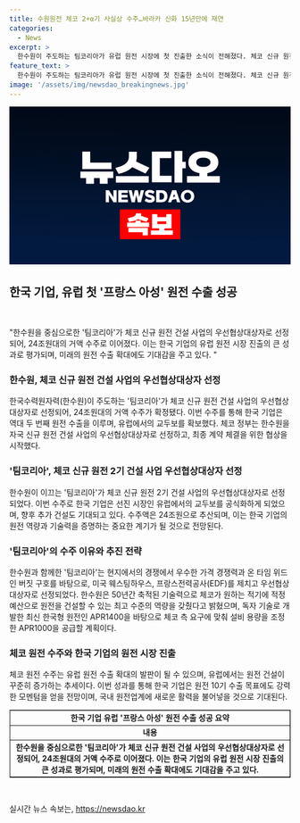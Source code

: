 ```yaml
---
title: 수원원전 체코 2+α기 사실상 수주…바라카 신화 15년만에 재연
categories:
  - News
excerpt: >
  한수원이 주도하는 팀코리아가 유럽 원전 시장에 첫 진출한 소식이 전해졌다. 체코 신규 원전 2기 건설 사업의 우선협상대상자로 선정된 한수원은 24조원대 사업을 선정 받았으며, 이는 UAE 바라카 원전 수출 이후 15년 만에 역대 두 번째 원전 수출이다. 이번 프로젝트는 유럽에서 한국의 원전 수출을 확대하는 중요한 계기로 평가되며, 한수원의 체코 진출은 3사 경쟁에서 승리한 온 타임 위드인 버짓 구호와 함께 주목 받고 있다. 한수원은 현지 시장조성과 기술 역량을 바탕으로 팀코리아를 이끌고 있으며, 이로 인해 체코의 두코바니 지역에 예상치않게 원전 건설 사업을 선정받게 되었다.
feature_text: >
  한수원이 주도하는 팀코리아가 유럽 원전 시장에 첫 진출한 소식이 전해졌다. 체코 신규 원전 2기 건설 사업의 우선협상대상자로 선정된 한수원은 24조원대 사업을 선정 받았으며, 이는 UAE 바라카 원전 수출 이후 15년 만에 역대 두 번째 원전 수출이다. 이번 프로젝트는 유럽에서 한국의 원전 수출을 확대하는 중요한 계기로 평가되며, 한수원의 체코 진출은 3사 경쟁에서 승리한 온 타임 위드인 버짓 구호와 함께 주목 받고 있다. 한수원은 현지 시장조성과 기술 역량을 바탕으로 팀코리아를 이끌고 있으며, 이로 인해 체코의 두코바니 지역에 예상치않게 원전 건설 사업을 선정받게 되었다.
image: '/assets/img/newsdao_breakingnews.jpg'
---
```


<p><img src="/assets/img/newsdao_breakingnews.jpg" alt="pcversion 속보" /></p>

<h2 data-ke-size="size26">한국 기업, 유럽 첫 '프랑스 아성' 원전 수출 성공</h2>

<p data-ke-size="size16">&nbsp;</p>

<p>"한수원을 중심으로한 '팀코리아'가 체코 신규 원전 건설 사업의 우선협상대상자로 선정되어, 24조원대의 거액 수주로 이어졌다. 이는 한국 기업의 유럽 원전 시장 진출의 큰 성과로 평가되며, 미래의 원전 수출 확대에도 기대감을 주고 있다. "</p></p>

<h3 data-ke-size="size21">한수원, 체코 신규 원전 건설 사업의 우선협상대상자 선정</h3>

<p data-ke-size="size16">한국수력원자력(한수원)이 주도하는 '팀코리아'가 체코 신규 원전 건설 사업의 우선협상대상자로 선정되어, 24조원대의 거액 수주가 확정됐다. 이번 수주를 통해 한국 기업은 역대 두 번째 원전 수출을 이루며, 유럽에서의 교두보를 확보했다. 체코 정부는 한수원을 자국 신규 원전 건설 사업의 우선협상대상자로 선정하고, 최종 계약 체결을 위한 협상을 시작했다. </p>

<h3 data-ke-size="size21">'팀코리아', 체코 신규 원전 2기 건설 사업 우선협상대상자 선정</h3>

<p data-ke-size="size16">한수원이 이끄는 '팀코리아'가 체코 신규 원전 2기 건설 사업의 우선협상대상자로 선정되었다. 이번 수주로 한국 기업은 선진 시장인 유럽에서의 교두보를 공식화하게 되었으며, 향후 추가 건설도 기대되고 있다. 수주액은 24조원으로 추산되며, 이는 한국 기업의 원전 역량과 기술력을 증명하는 중요한 계기가 될 것으로 전망된다.</p>

<h3 data-ke-size="size21">'팀코리아'의 수주 이유와 추진 전략</h3>

<p data-ke-size="size16">한수원과 함께한 '팀코리아'는 현지에서의 경쟁에서 우수한 가격 경쟁력과 온 타임 위드인 버짓 구호를 바탕으로, 미국 웨스팅하우스, 프랑스전력공사(EDF)를 제치고 우선협상대상자로 선정되었다. 한수원은 50년간 축적된 기술력으로 체코가 원하는 적기에 적정 예산으로 원전을 건설할 수 있는 최고 수준의 역량을 갖췄다고 밝혔으며, 독자 기술로 개발한 최신 한국형 원전인 APR1400을 바탕으로 체코 측 요구에 맞춰 설비 용량을 조정한 APR1000을 공급할 계획이다.</p>

<h3 data-ke-size="size21">체코 원전 수주와 한국 기업의 원전 시장 진출</h3>

<p data-ke-size="size16">체코 원전 수주는 유럽 원전 수출 확대의 발판이 될 수 있으며, 유럽에서는 원전 건설이 꾸준히 증가하는 추세이다. 이번 성과를 통해 한국 기업은 원전 10기 수출 목표에도 강력한 모멘텀을 얻을 전망이며, 국내 원전업계에 새로운 활력을 불어넣을 것으로 기대된다.</p>

<table style="width: 100%;" border="1">
<tbody>
<tr>
<td style="text-align: center; height: 17px;"><b>한국 기업 유럽 '프랑스 아성' 원전 수출 성공 요약</b></td>
</tr>
<tr>
<td style="text-align: center; height: 17px;"><b>내용</b></td>
</tr>
<tr>
<td style="text-align: center; height: 17px;"><b>한수원을 중심으로한 '팀코리아'가 체코 신규 원전 건설 사업의 우선협상대상자로 선정되어, 24조원대의 거액 수주로 이어졌다. 이는 한국 기업의 유럽 원전 시장 진출의 큰 성과로 평가되며, 미래의 원전 수출 확대에도 기대감을 주고 있다. </b></td>
</tr>
</tbody>
</table>

<p data-ke-size="size16">&nbsp;</p>
실시간 뉴스 속보는, <a href="https://newsdao.kr" rel="dofollow">https://newsdao.kr</a>


